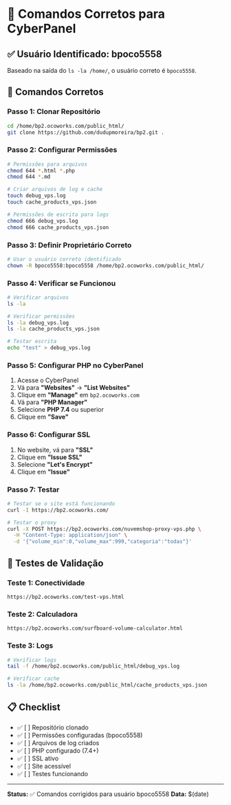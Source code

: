 # 🚀 Comandos Corretos para CyberPanel

## ✅ Usuário Identificado: bpoco5558

Baseado na saída do `ls -la /home/`, o usuário correto é `bpoco5558`.

## 🔧 Comandos Corretos

### **Passo 1: Clonar Repositório**
```bash
cd /home/bp2.ocoworks.com/public_html/
git clone https://github.com/dudupmoreira/bp2.git .
```

### **Passo 2: Configurar Permissões**
```bash
# Permissões para arquivos
chmod 644 *.html *.php
chmod 644 *.md

# Criar arquivos de log e cache
touch debug_vps.log
touch cache_products_vps.json

# Permissões de escrita para logs
chmod 666 debug_vps.log
chmod 666 cache_products_vps.json
```

### **Passo 3: Definir Proprietário Correto**
```bash
# Usar o usuário correto identificado
chown -R bpoco5558:bpoco5558 /home/bp2.ocoworks.com/public_html/
```

### **Passo 4: Verificar se Funcionou**
```bash
# Verificar arquivos
ls -la

# Verificar permissões
ls -la debug_vps.log
ls -la cache_products_vps.json

# Testar escrita
echo "test" > debug_vps.log
```

### **Passo 5: Configurar PHP no CyberPanel**
1. Acesse o CyberPanel
2. Vá para **"Websites"** → **"List Websites"**
3. Clique em **"Manage"** em `bp2.ocoworks.com`
4. Vá para **"PHP Manager"**
5. Selecione **PHP 7.4** ou superior
6. Clique em **"Save"**

### **Passo 6: Configurar SSL**
1. No website, vá para **"SSL"**
2. Clique em **"Issue SSL"**
3. Selecione **"Let's Encrypt"**
4. Clique em **"Issue"**

### **Passo 7: Testar**
```bash
# Testar se o site está funcionando
curl -I https://bp2.ocoworks.com/

# Testar o proxy
curl -X POST https://bp2.ocoworks.com/nuvemshop-proxy-vps.php \
  -H "Content-Type: application/json" \
  -d '{"volume_min":0,"volume_max":999,"categoria":"todas"}'
```

## 🧪 Testes de Validação

### **Teste 1: Conectividade**
```
https://bp2.ocoworks.com/test-vps.html
```

### **Teste 2: Calculadora**
```
https://bp2.ocoworks.com/surfboard-volume-calculator.html
```

### **Teste 3: Logs**
```bash
# Verificar logs
tail -f /home/bp2.ocoworks.com/public_html/debug_vps.log

# Verificar cache
ls -la /home/bp2.ocoworks.com/public_html/cache_products_vps.json
```

## 📋 Checklist

- ✅ [ ] Repositório clonado
- ✅ [ ] Permissões configuradas (bpoco5558)
- ✅ [ ] Arquivos de log criados
- ✅ [ ] PHP configurado (7.4+)
- ✅ [ ] SSL ativo
- ✅ [ ] Site acessível
- ✅ [ ] Testes funcionando

---

**Status:** ✅ Comandos corrigidos para usuário bpoco5558
**Data:** $(date) 